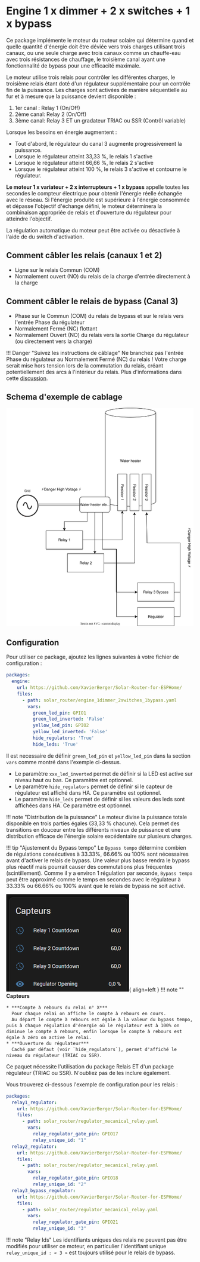 # Engine 1 x dimmer + 2 x switches + 1 x bypass

Ce package implémente le moteur du routeur solaire qui détermine quand et quelle quantité d'énergie doit être déviée vers trois charges utilisant trois canaux, ou une seule charge avec trois canaux comme un chauffe-eau avec trois résistances de chauffage, le troisième canal ayant une fonctionnalité de bypass pour une efficacité maximale.

Le moteur utilise trois relais pour contrôler les différentes charges, le troisième relais étant doté d'un régulateur supplémentaire pour un contrôle fin de la puissance. Les charges sont activées de manière séquentielle au fur et à mesure que la puissance devient disponible :
1. 1er canal : Relay 1 (On/Off)
2. 2ème canal: Relay 2 (On/Off)
3. 3ème canal: Relay 3 ET un gradateur TRIAC ou SSR (Contrôl variable)

Lorsque les besoins en énergie augmentent :

- Tout d'abord, le régulateur du canal 3 augmente progressivement la puissance.
- Lorsque le régulateur atteint 33,33 %, le relais 1 s'active
- Lorsque le régulateur atteint 66,66 %, le relais 2 s'active
- Lorsque le régulateur atteint 100 %, le relais 3 s'active et contourne le régulateur.

**Le moteur 1 x variateur + 2 x interrupteurs + 1 x bypass** appelle toutes les secondes le compteur électrique pour obtenir l'énergie réelle échangée avec le réseau. Si l'énergie produite est supérieure à l'énergie consommée et dépasse l'objectif d'échange défini, le moteur déterminera la combinaison appropriée de relais et d'ouverture du régulateur pour atteindre l'objectif.

La régulation automatique du moteur peut être activée ou désactivée à l'aide de du switch d'activation.

## Comment câbler les relais (canaux 1 et 2)

- Ligne sur le relais Commun (COM)
- Normalement ouvert (NO) du relais de la charge d'entrée directement à la charge

## Comment câbler le relais de bypass (Canal 3)

- Phase sur le Commun (COM) du relais de bypass et sur le relais vers l'entrée Phase du régulateur
- Normalement Fermé (NC) flottant
- Normalement Ouvert (NO) du relais vers la sortie Charge du régulateur (ou directement vers la charge)

!!! Danger "Suivez les instructions de câblage"
    Ne branchez pas l'entrée Phase du régulateur au Normalement Fermé (NC) du relais ! Votre charge serait mise hors tension lors de la commutation du relais, créant potentiellement des arcs à l'intérieur du relais.
    Plus d'informations dans cette [discussion](https://github.com/XavierBerger/Solar-Router-for-ESPHome/pull/51#issuecomment-2625724543).

## Schema d'exemple de cablage

![Wiring schema example for water heater](images/3ResistorsWaterHeaterExampleWithBypass.svg)

## Configuration

Pour utiliser ce package, ajoutez les lignes suivantes à votre fichier de configuration :

```yaml linenums="1"
packages:
  engine:
    url: https://github.com/XavierBerger/Solar-Router-for-ESPHome/
    files:
      - path: solar_router/engine_1dimmer_2switches_1bypass.yaml
        vars:
          green_led_pin: GPIO1
          green_led_inverted: 'False'
          yellow_led_pin: GPIO2
          yellow_led_inverted: 'False'
          hide_regulators: 'True'
          hide_leds: 'True'
```
Il est necessaire de définir `green_led_pin` et `yellow_led_pin` dans la section `vars` comme montré dans l'exemple ci-dessus.
 
 * Le paramètre `xxx_led_inverted` permet de définir si la LED est active sur niveau haut ou bas. Ce paramètre est optionnel.
 * Le paramètre `hide_regulators` permet de définir si le capteur de régulateur est affiché dans HA. Ce paramètre est optionnel.
 * Le paramètre `hide_leds` permet de définir si les valeurs des leds sont affichées dans HA. Ce paramètre est optionnel.

!!! note "Distribution de la puissance"
    Le moteur divise la puissance totale disponible en trois parties égales (33,33 % chacune). Cela permet des transitions en douceur entre les différents niveaux de puissance et une distribution efficace de l'énergie solaire excédentaire sur plusieurs charges.

!!! tip "Ajustement du Bypass tempo"
    Le `Bypass tempo` détermine combien de régulations consécutives à 33.33%, 66.66% ou 100% sont nécessaires avant d'activer le relais de bypass. Une valeur plus basse rendra le bypass plus réactif mais pourrait causer des commutations plus fréquentes (scintillement). Comme il y a environ 1 régulation par seconde, `Bypass tempo` peut être approximé comme le temps en secondes avec le régulateur à 33.33% ou 66.66%  ou 100% avant que le relais de bypass ne soit activé.

![HA](images/countdown_engine_1dimmer_2switch_1bypass.png){ align=left }
!!! note ""
    **Capteurs**
    
    * ***Compte à rebours du relai n° X***  
      Pour chaque relai on affiche le compte à rebours en cours.
      Au départ le compte à rebours est égale à la valeur du bypass tempo, puis à chaque régulation d'énergie où le régulateur est à 100% on diminue le compte à rebours, enfin lorsque le compte à rebours est égale à zéro on active le relai.
    * ***Ouverture du régulateur***  
      Caché par défaut (voir `hide_regulators`), permet d'affiché le niveau du régulateur (TRIAC ou SSR).

Ce paquet nécessite l'utilisation du package Relais ET d'un package régulateur (TRIAC ou SSR). N'oubliez pas de les inclure également.

Vous trouverez ci-dessous l'exemple de configuration pour les relais :

```yaml linenums="1"
packages:
  relay1_regulator:
    url: https://github.com/XavierBerger/Solar-Router-for-ESPHome/
    files:
      - path: solar_router/regulator_mecanical_relay.yaml
        vars:
          relay_regulator_gate_pin: GPIO17
          relay_unique_id: "1"
  relay2_regulator:
    url: https://github.com/XavierBerger/Solar-Router-for-ESPHome/
    files:
      - path: solar_router/regulator_mecanical_relay.yaml
        vars:
          relay_regulator_gate_pin: GPIO18
          relay_unique_id: "2"
  relay3_bypass_regulator:
    url: https://github.com/XavierBerger/Solar-Router-for-ESPHome/
    files:
      - path: solar_router/regulator_mecanical_relay.yaml
        vars:
          relay_regulator_gate_pin: GPIO21
          relay_unique_id: "3"
```

!!! note "Relay Ids"
    Les identifiants uniques des relais ne peuvent pas être modifiés pour utiliser ce moteur, en particulier l'identifiant unique `relay_unique_id : « 3 »` est toujours utilisé pour le relais de bypass.